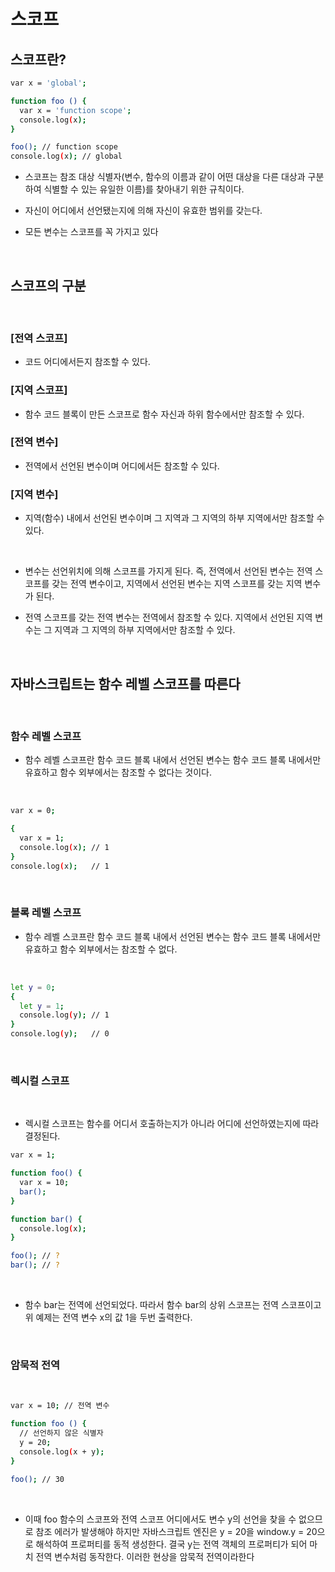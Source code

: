 # 스코프

## 스코프란?

```sh
var x = 'global';

function foo () {
  var x = 'function scope';
  console.log(x);
}

foo(); // function scope
console.log(x); // global
```

-  스코프는 참조 대상 식별자(변수, 함수의 이름과 같이 어떤 대상을 다른 대상과 구분하여 식별할 수 있는 유일한 이름)를 찾아내기 위한 규칙이다.

-  자신이 어디에서 선언됐는지에 의해 자신이 유효한 범위를 갖는다.

-  모든 변수는 스코프를 꼭 가지고 있다

<br/>

## 스코프의 구분

<br/>

### [전역 스코프]

-  코드 어디에서든지 참조할 수 있다.

### [지역 스코프]

-  함수 코드 블록이 만든 스코프로 함수 자신과 하위 함수에서만 참조할 수 있다.

### [전역 변수]

-  전역에서 선언된 변수이며 어디에서든 참조할 수 있다.

### [지역 변수]

-  지역(함수) 내에서 선언된 변수이며 그 지역과 그 지역의 하부 지역에서만 참조할 수 있다.

<br />

-  변수는 선언위치에 의해 스코프를 가지게 된다. 즉, 전역에서 선언된 변수는 전역 스코프를 갖는 전역 변수이고, 지역에서 선언된 변수는 지역 스코프를 갖는 지역 변수가 된다.

-  전역 스코프를 갖는 전역 변수는 전역에서 참조할 수 있다. 지역에서 선언된 지역 변수는 그 지역과 그 지역의 하부 지역에서만 참조할 수 있다.

<br />

## 자바스크립트는 함수 레벨 스코프를 따른다

<br />

### 함수 레벨 스코프

-  함수 레벨 스코프란 함수 코드 블록 내에서 선언된 변수는 함수 코드 블록 내에서만 유효하고 함수 외부에서는 참조할 수 없다는 것이다.

<br />

```sh
var x = 0;

{
  var x = 1;
  console.log(x); // 1
}
console.log(x);   // 1

```

<br/>

### 블록 레벨 스코프

-  함수 레벨 스코프란 함수 코드 블록 내에서 선언된 변수는 함수 코드 블록 내에서만 유효하고 함수 외부에서는 참조할 수 없다.

<br />

```sh
let y = 0;
{
  let y = 1;
  console.log(y); // 1
}
console.log(y);   // 0

```

<br/>

### 렉시컬 스코프

<br />

-  렉시컬 스코프는 함수를 어디서 호출하는지가 아니라 어디에 선언하였는지에 따라 결정된다.

```sh
var x = 1;

function foo() {
  var x = 10;
  bar();
}

function bar() {
  console.log(x);
}

foo(); // ?
bar(); // ?
```

<br />

-  함수 bar는 전역에 선언되었다. 따라서 함수 bar의 상위 스코프는 전역 스코프이고 위 예제는 전역 변수 x의 값 1을 두번 출력한다.

<br />

### 암묵적 전역

<br />

```sh
var x = 10; // 전역 변수

function foo () {
  // 선언하지 않은 식별자
  y = 20;
  console.log(x + y);
}

foo(); // 30
```

<br />

-  이때 foo 함수의 스코프와 전역 스코프 어디에서도 변수 y의 선언을 찾을 수 없으므로 참조 에러가 발생해야 하지만 자바스크립트 엔진은 y = 20을 window.y = 20으로 해석하여 프로퍼티를 동적 생성한다. 결국 y는 전역 객체의 프로퍼티가 되어 마치 전역 변수처럼 동작한다. 이러한 현상을 암묵적 전역이라한다
